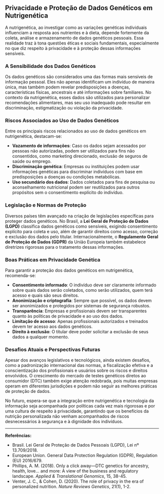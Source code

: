 
## Privacidade e Proteção de Dados Genéticos em Nutrigenética

A nutrigenética, ao investigar como as variações genéticas individuais influenciam a resposta aos nutrientes e à dieta, depende fortemente da coleta, análise e armazenamento de dados genéticos pessoais. Essa realidade traz à tona questões éticas e sociais fundamentais, especialmente no que diz respeito à privacidade e à proteção dessas informações sensíveis.

### A Sensibilidade dos Dados Genéticos

Os dados genéticos são considerados uma das formas mais sensíveis de informação pessoal. Eles não apenas identificam um indivíduo de maneira única, mas também podem revelar predisposições a doenças, características físicas, ancestrais e até informações sobre familiares. No contexto da nutrigenética, esses dados são utilizados para personalizar recomendações alimentares, mas seu uso inadequado pode resultar em discriminação, estigmatização ou violação da privacidade.

### Riscos Associados ao Uso de Dados Genéticos

Entre os principais riscos relacionados ao uso de dados genéticos em nutrigenética, destacam-se:

- **Vazamento de informações**: Caso os dados sejam acessados por pessoas não autorizadas, podem ser utilizados para fins não consentidos, como marketing direcionado, exclusão de seguros de saúde ou emprego.
- **Discriminação genética**: Empresas ou instituições podem usar informações genéticas para discriminar indivíduos com base em predisposições a doenças ou condições metabólicas.
- **Uso secundário dos dados**: Dados coletados para fins de pesquisa ou aconselhamento nutricional podem ser reutilizados para outros propósitos sem o consentimento explícito do indivíduo.

### Legislação e Normas de Proteção

Diversos países têm avançado na criação de legislações específicas para proteger dados genéticos. No Brasil, a **Lei Geral de Proteção de Dados (LGPD)** classifica dados genéticos como sensíveis, exigindo consentimento explícito para coleta e uso, além de garantir direitos como acesso, correção e exclusão dos dados pelo titular. Internacionalmente, o **Regulamento Geral de Proteção de Dados (GDPR)** da União Europeia também estabelece diretrizes rigorosas para o tratamento dessas informações.

### Boas Práticas em Privacidade Genética

Para garantir a proteção dos dados genéticos em nutrigenética, recomenda-se:

- **Consentimento informado**: O indivíduo deve ser claramente informado sobre quais dados serão coletados, como serão utilizados, quem terá acesso e quais são seus direitos.
- **Anonimização e criptografia**: Sempre que possível, os dados devem ser anonimizados e protegidos por sistemas de segurança robustos.
- **Transparência**: Empresas e profissionais devem ser transparentes quanto às políticas de privacidade e ao uso dos dados.
- **Limitação de acesso**: Apenas profissionais autorizados e treinados devem ter acesso aos dados genéticos.
- **Direito à exclusão**: O titular deve poder solicitar a exclusão de seus dados a qualquer momento.

### Desafios Atuais e Perspectivas Futuras

Apesar dos avanços legislativos e tecnológicos, ainda existem desafios, como a padronização internacional das normas, a fiscalização efetiva e a conscientização dos profissionais e usuários sobre os riscos e direitos envolvidos. O crescimento do mercado de testes genéticos diretos ao consumidor (DTC) também exige atenção redobrada, pois muitas empresas operam em diferentes jurisdições e podem não seguir as melhores práticas de proteção de dados.

No futuro, espera-se que a integração entre nutrigenética e tecnologia da informação seja acompanhada por políticas cada vez mais rigorosas e por uma cultura de respeito à privacidade, garantindo que os benefícios da nutrição personalizada não venham acompanhados de riscos desnecessários à segurança e à dignidade dos indivíduos.

---

**Referências:**

- Brasil. Lei Geral de Proteção de Dados Pessoais (LGPD), Lei nº 13.709/2018.
- European Union. General Data Protection Regulation (GDPR), Regulation (EU) 2016/679.
- Phillips, A. M. (2018). Only a click away—DTC genetics for ancestry, health, love... and more: A view of the business and regulatory landscape. *Applied & Translational Genomics*, 15, 38-45.
- Venter, J. C., & Cohen, D. (2020). The role of privacy in the era of personalized nutrition. *Nature Reviews Genetics*, 21(1), 1-2.
```
